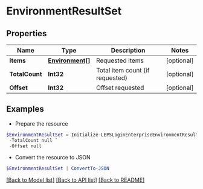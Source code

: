 # EnvironmentResultSet
## Properties

Name | Type | Description | Notes
------------ | ------------- | ------------- | -------------
**Items** | [**Environment[]**](Environment.md) | Requested items | [optional] 
**TotalCount** | **Int32** | Total item count (if requested) | [optional] 
**Offset** | **Int32** | Offset requested | [optional] 

## Examples

- Prepare the resource
```powershell
$EnvironmentResultSet = Initialize-LEPSLoginEnterpriseEnvironmentResultSet  -Items null `
 -TotalCount null `
 -Offset null
```

- Convert the resource to JSON
```powershell
$EnvironmentResultSet | ConvertTo-JSON
```

[[Back to Model list]](../README.md#documentation-for-models) [[Back to API list]](../README.md#documentation-for-api-endpoints) [[Back to README]](../README.md)

